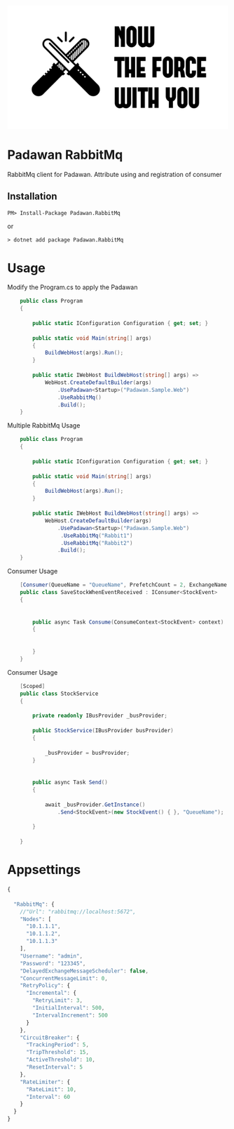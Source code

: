 <p align="center">
    <a href="#Padawan">
        <img alt="logo" src="now-the-force-with-you.png">
    </a>
</p>


# Padawan RabbitMq
RabbitMq client for Padawan. Attribute using and registration of consumer


## Installation

```shell
PM> Install-Package Padawan.RabbitMq 
```

or

```shell
> dotnet add package Padawan.RabbitMq 
```

# Usage

Modify the Program.cs to apply the Padawan
```csharp
    public class Program
    {

        public static IConfiguration Configuration { get; set; }

        public static void Main(string[] args)
        {
            BuildWebHost(args).Run();
        }

        public static IWebHost BuildWebHost(string[] args) =>
            WebHost.CreateDefaultBuilder(args)
                .UsePadawan<Startup>("Padawan.Sample.Web")
                .UseRabbitMq()
                .Build();
    }
```

Multiple RabbitMq Usage


```csharp
    public class Program
    {

        public static IConfiguration Configuration { get; set; }

        public static void Main(string[] args)
        {
            BuildWebHost(args).Run();
        }

        public static IWebHost BuildWebHost(string[] args) =>
            WebHost.CreateDefaultBuilder(args)
                .UsePadawan<Startup>("Padawan.Sample.Web")
                 .UseRabbitMq("Rabbit1")
                 .UseRabbitMq("Rabbit2")
                .Build();
    }
```


Consumer Usage

```csharp
    [Consumer(QueueName = "QueueName", PrefetchCount = 2, ExchangeName = "ExchangeName")]
    public class SaveStockWhenEventReceived : IConsumer<StockEvent>
    {


        public async Task Consume(ConsumeContext<StockEvent> context)
        {
         

        }
    }
```


Consumer Usage

```csharp
    [Scoped]
    public class StockService
    {

        private readonly IBusProvider _busProvider;

        public StockService(IBusProvider busProvider)
        {

            _busProvider = busProvider;
        }


        public async Task Send()
        {

            await _busProvider.GetInstance()
                .Send<StockEvent>(new StockEvent() { }, "QueueName");

        }

    }
```

# Appsettings

```javascript
{

  "RabbitMq": {
    //"Url": "rabbitmq://localhost:5672",
    "Nodes": [
      "10.1.1.1",
      "10.1.1.2",
      "10.1.1.3"
    ],
    "Username": "admin",
    "Password": "123345",
    "DelayedExchangeMessageScheduler": false,
    "ConcurrentMessageLimit": 0,
    "RetryPolicy": {
      "Incremental": {
        "RetryLimit": 3,
        "InitialInterval": 500,
        "IntervalIncrement": 500
      }
    },
    "CircuitBreaker": {
      "TrackingPeriod": 5,
      "TripThreshold": 15,
      "ActiveThreshold": 10,
      "ResetInterval": 5
    },
    "RateLimiter": {
      "RateLimit": 10,
      "Interval": 60
    }
  }
}
```

